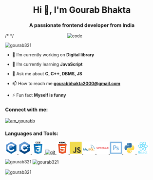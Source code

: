 <h1 align="center">Hi 👋, I'm Gourab Bhakta</h1>
<h3 align="center">A passionate frontend developer from India</h3>

/*
<img align="right" alt="code" width="300" src="https://www.google.com/url?sa=i&url=https%3A%2F%2Ftenor.com%2Fview%2Fprogrammer-gif-19019116&psig=AOvVaw1TqM5XHY7hqxA4kqwxZmL3&ust=1682892834478000&source=images&cd=vfe&ved=0CBEQjRxqFwoTCICzuOyO0P4CFQAAAAAdAAAAABAE">
*/
<p align="left"> <img src="https://media.tenor.com/images/b7939d73d32cb3ce5e48a80dd35dc599/tenor.gif" alt="gourab321" /> </p>

- 🔭 I’m currently working on **Digital library**

- 🌱 I’m currently learning **JavaScript**

- 💬 Ask me about **C, C++, DBMS, JS**

- 📫 How to reach me **gourabbhakta2000@gmail.com**

- ⚡ Fun fact **Myself is funny**

<h3 align="left">Connect with me:</h3>
<p align="left">
<a href="https://instagram.com/am_gourabb" target="blank"><img align="center" src="https://raw.githubusercontent.com/rahuldkjain/github-profile-readme-generator/master/src/images/icons/Social/instagram.svg" alt="am_gourabb" height="30" width="40" /></a>
</p>

<h3 align="left">Languages and Tools:</h3>
<p align="left"> <a href="https://www.cprogramming.com/" target="_blank" rel="noreferrer"> <img src="https://raw.githubusercontent.com/devicons/devicon/master/icons/c/c-original.svg" alt="c" width="40" height="40"/> </a> <a href="https://www.w3schools.com/cpp/" target="_blank" rel="noreferrer"> <img src="https://raw.githubusercontent.com/devicons/devicon/master/icons/cplusplus/cplusplus-original.svg" alt="cplusplus" width="40" height="40"/> </a> <a href="https://www.w3schools.com/css/" target="_blank" rel="noreferrer"> <img src="https://raw.githubusercontent.com/devicons/devicon/master/icons/css3/css3-original-wordmark.svg" alt="css3" width="40" height="40"/> </a> <a href="https://git-scm.com/" target="_blank" rel="noreferrer"> <img src="https://www.vectorlogo.zone/logos/git-scm/git-scm-icon.svg" alt="git" width="40" height="40"/> </a> <a href="https://www.w3.org/html/" target="_blank" rel="noreferrer"> <img src="https://raw.githubusercontent.com/devicons/devicon/master/icons/html5/html5-original-wordmark.svg" alt="html5" width="40" height="40"/> </a> <a href="https://developer.mozilla.org/en-US/docs/Web/JavaScript" target="_blank" rel="noreferrer"> <img src="https://raw.githubusercontent.com/devicons/devicon/master/icons/javascript/javascript-original.svg" alt="javascript" width="40" height="40"/> </a> <a href="https://www.mysql.com/" target="_blank" rel="noreferrer"> <img src="https://raw.githubusercontent.com/devicons/devicon/master/icons/mysql/mysql-original-wordmark.svg" alt="mysql" width="40" height="40"/> </a> <a href="https://www.oracle.com/" target="_blank" rel="noreferrer"> <img src="https://raw.githubusercontent.com/devicons/devicon/master/icons/oracle/oracle-original.svg" alt="oracle" width="40" height="40"/> </a> <a href="https://www.photoshop.com/en" target="_blank" rel="noreferrer"> <img src="https://raw.githubusercontent.com/devicons/devicon/master/icons/photoshop/photoshop-line.svg" alt="photoshop" width="40" height="40"/> </a> <a href="https://www.python.org" target="_blank" rel="noreferrer"> <img src="https://raw.githubusercontent.com/devicons/devicon/master/icons/python/python-original.svg" alt="python" width="40" height="40"/> </a> <a href="https://reactjs.org/" target="_blank" rel="noreferrer"> <img src="https://raw.githubusercontent.com/devicons/devicon/master/icons/react/react-original-wordmark.svg" alt="react" width="40" height="40"/> </a> </p>

<p><img align="left" src="https://github-readme-stats.vercel.app/api/top-langs?username=gourab321&show_icons=true&locale=en&layout=compact" alt="gourab321" /></p>

<p>&nbsp;<img align="center" src="https://github-readme-stats.vercel.app/api?username=gourab321&show_icons=true&locale=en" alt="gourab321" /></p>

<p><img align="center" src="https://github-readme-streak-stats.herokuapp.com/?user=gourab321&" alt="gourab321" /></p>
